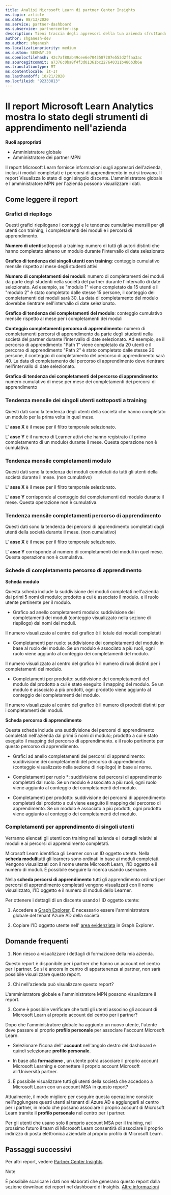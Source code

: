 ```yaml
---
title: Analisi Microsoft Learn di partner Center Insights
ms.topic: article
ms.date: 08/13/2020
ms.service: partner-dashboard
ms.subservice: partnercenter-csp
description: Tieni traccia degli appresori della tua azienda sfruttando i dati relativi a training individuale, moduli completati, percorsi di apprendimento completati e altro ancora.
author: shganesh-dev
ms.author: shganesh
ms.localizationpriority: medium
ms.custom: SEOMAY.20
ms.openlocfilehash: 42c7af80ab49cee6e7043587207e553d2ffaa3ac
ms.sourcegitcommit: a7376c0ba8f4f3d01361bc227640311b486b3b6e
ms.translationtype: MT
ms.contentlocale: it-IT
ms.lasthandoff: 10/21/2020
ms.locfileid: "92333813"
---
```

# <a name="the-microsoft-learn-analytics-report-shows-the-status-of-learners-in-your-company"></a>Il report Microsoft Learn Analytics mostra lo stato degli strumenti di apprendimento nell'azienda

**Ruoli appropriati**
-   Amministratore globale
-   Amministratore dei partner MPN

Il report Microsoft Learn fornisce informazioni sugli appresori dell'azienda, inclusi i moduli completati e i percorsi di apprendimento in cui si trovano. Il report Visualizza lo stato di ogni singolo discente. L'amministratore globale e l'amministratore MPN per l'azienda possono visualizzare i dati.

## <a name="how-to-read-the-report"></a>Come leggere il report

### <a name="summary-charts"></a>Grafici di riepilogo

Questi grafici riepilogano i conteggi e le tendenze cumulative mensili per gli utenti con training, i completamenti dei moduli e i percorsi di apprendimento.


**Numero di utenti**sottoposti a training: numero di tutti gli autori distinti che hanno completato almeno un modulo durante l'intervallo di date selezionato 

**Grafico di tendenza dei singoli utenti con training**: conteggio cumulativo mensile rispetto al mese degli studenti attivi 

**Numero di completamenti dei moduli**: numero di completamenti dei moduli da parte degli studenti nella società del partner durante l'intervallo di date selezionato.
Ad esempio, se "modulo 1" viene completato da 15 utenti e il "modulo 2" è stato completato dalle stesse 15 persone, il conteggio dei completamenti dei moduli sarà 30. La data di completamento del modulo dovrebbe rientrare nell'intervallo di date selezionato.

**Grafico di tendenza dei completamenti del modulo**: conteggio cumulativo mensile rispetto al mese per i completamenti dei moduli 

**Conteggio completamenti percorso di apprendimento**: numero di completamenti percorsi di apprendimento da parte degli studenti nella società del partner durante l'intervallo di date selezionato.
Ad esempio, se il percorso di apprendimento "Path 1" viene completato da 20 utenti e il percorso di apprendimento "Path 2" è stato completato dalle stesse 20 persone, il conteggio di completamento del percorso di apprendimento sarà 40. La data di completamento del percorso di apprendimento deve rientrare nell'intervallo di date selezionato.

**Grafico di tendenza dei completamenti del percorso di apprendimento**: numero cumulativo di mese per mese dei completamenti dei percorsi di apprendimento 

### <a name="trained-individuals-monthly-trend"></a>Tendenza mensile dei singoli utenti sottoposti a training

Questi dati sono la tendenza degli utenti della società che hanno completato un modulo per la prima volta in quel mese. 

L' **asse X** è il mese per il filtro temporale selezionato. 

L' **asse Y** è il numero di Learner attivi che hanno registrato (il primo completamento di un modulo) durante il mese. Questa operazione non è cumulativa.

### <a name="module-completions-monthly-trend"></a>Tendenza mensile completamenti modulo

Questi dati sono la tendenza dei moduli completati da tutti gli utenti della società durante il mese. (non cumulativo) 

L' **asse X** è il mese per il filtro temporale selezionato. 

L' **asse Y** corrisponde al conteggio dei completamenti del modulo durante il mese. Questa operazione non è cumulativa.

### <a name="learning-path-completions-monthly-trend"></a>Tendenza mensile completamenti percorso di apprendimento

Questi dati sono la tendenza dei percorsi di apprendimento completati dagli utenti della società durante il mese. (non cumulativo) 

L' **asse X** è il mese per il filtro temporale selezionato. 

L' **asse Y** corrisponde al numero di completamenti dei moduli in quel mese. Questa operazione non è cumulativa.

### <a name="learning-path-completion-tabs"></a>Schede di completamento percorso di apprendimento 

**Scheda modulo**

Questa scheda include la suddivisione dei moduli completati nell'azienda dai primi 5 nomi di modulo; prodotto a cui è associato il modulo. e il ruolo utente pertinente per il modulo.  

- Grafico ad anello completamenti modulo: suddivisione dei completamenti dei moduli (conteggio visualizzato nella sezione di riepilogo) dai nomi dei moduli.

Il numero visualizzato al centro del grafico è il totale dei moduli completati

- Completamenti per ruolo: suddivisione dei completamenti del modulo in base al ruolo del modulo. Se un modulo è associato a più ruoli, ogni ruolo viene aggiunto al conteggio dei completamenti del modulo.

Il numero visualizzato al centro del grafico è il numero di ruoli distinti per i completamenti del modulo. 

- Completamenti per prodotto: suddivisione dei completamenti del modulo dal prodotto a cui è stato eseguito il mapping del modulo. Se un modulo è associato a più prodotti, ogni prodotto viene aggiunto al conteggio dei completamenti del modulo.    

Il numero visualizzato al centro del grafico è il numero di prodotti distinti per i completamenti dei moduli.  

**Scheda percorso di apprendimento**   

Questa scheda include una suddivisione dei percorsi di apprendimento completati nell'azienda dai primi 5 nomi di modulo; prodotto a cui è stato eseguito il mapping del percorso di apprendimento. e il ruolo pertinente per questo percorso di apprendimento.  

- Grafici ad anello completamenti dei percorsi di apprendimento: suddivisione dei completamenti del percorso di apprendimento (conteggio visualizzato nella sezione di riepilogo) in base al nome.

- Completamenti per ruolo *: suddivisione dei percorsi di apprendimento completati dal ruolo. Se un modulo è associato a più ruoli, ogni ruolo viene aggiunto al conteggio dei completamenti del modulo.

- Completamenti per prodotto: suddivisione dei percorsi di apprendimento completati dal prodotto a cui viene eseguito il mapping del percorso di apprendimento. Se un modulo è associato a più prodotti, ogni prodotto viene aggiunto al conteggio dei completamenti del modulo.

### <a name="completions-by-learning-individuals"></a>Completamenti per apprendimento di singoli utenti

Verranno elencati gli utenti con training nell'azienda e i dettagli relativi ai moduli e ai percorsi di apprendimento completati.

Microsoft Learn identifica gli Learner con un ID oggetto utente. Nella **scheda moduli**tutti gli learners sono ordinati in base ai moduli completati. Vengono visualizzati con il nome utente Microsoft Learn, l'ID oggetto e il numero di moduli. È possibile eseguire la ricerca usando username. 

Nella **scheda percorsi di apprendimento** tutti gli apprendimento ordinati per percorsi di apprendimento completati vengono visualizzati con il nome visualizzato, l'ID oggetto e il numero di moduli dello Learner.

Per ottenere i dettagli di un discente usando l'ID oggetto utente: 

1. Accedere a [Graph Explorer](https://developer.microsoft.com/graph/graph-explorer ). È necessario essere l'amministratore globale del tenant Azure AD della società.

2. Copiare l'ID oggetto utente nell' [area evidenziata](https://graph.microsoft.com/v1.0/users/a9633ad7-c8dc-4587-b119-0bc286b0711f) in Graph Explorer. 

## <a name="faq"></a>Domande frequenti

1. Non riesco a visualizzare i dettagli di formazione della mia azienda.

Questo report è disponibile per i partner che hanno un account nel centro per i partner. Se si è ancora in centro di appartenenza ai partner, non sarà possibile visualizzare questo report.

2.  Chi nell'azienda può visualizzare questo report? 

L'amministratore globale e l'amministratore MPN possono visualizzare il report.

3. Come è possibile verificare che tutti gli utenti associno gli account di Microsoft Learn al proprio account del centro per i partner?

Dopo che l'amministratore globale ha aggiunto un nuovo utente, l'utente deve passare al proprio **profilo personale** per associare l'account Microsoft Learn.

- Selezionare l'icona dell' **account** nell'angolo destro del dashboard e quindi selezionare **profilo personale**. 

-  In base alla **formazione** , un utente potrà associare il proprio account Microsoft Learning e connettere il proprio account Microsoft all'Università partner.

3. È possibile visualizzare tutti gli utenti della società che accedono a Microsoft Learn con un account MSA in questo report?

Attualmente, il modo migliore per eseguire questa operazione consiste nell'aggiungere questi utenti al tenant di Azure AD e aggiungerli al centro per i partner, in modo che possano associare il proprio account di Microsoft Learn tramite il **profilo personale** nel centro per i partner. 

Per gli utenti che usano solo il proprio account MSA per il training, nel prossimo futuro il team di Microsoft Learn consentirà di associare il proprio indirizzo di posta elettronica aziendale al proprio profilo di Microsoft Learn. 

## <a name="next-steps"></a>Passaggi successivi

Per altri report, vedere [Partner Center Insights](partner-center-insights.md).

>[!NOTE] 
> È possibile scaricare i dati non elaborati che generano questo report dalla sezione download dei report nel dashboard di Insights. [Altre informazioni](pci-download-reports.md) 